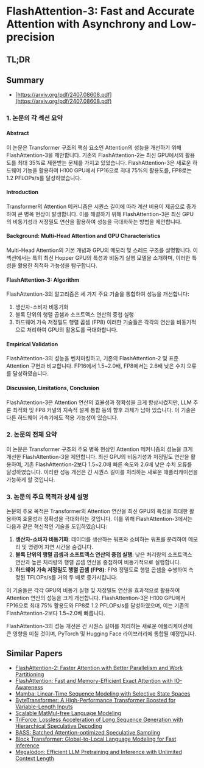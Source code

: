 # FlashAttention-3: Fast and Accurate Attention with Asynchrony and Low-precision
## TL;DR
## Summary
- [https://arxiv.org/pdf/2407.08608.pdf](https://arxiv.org/pdf/2407.08608.pdf)

### 1. 논문의 각 섹션 요약

#### Abstract
이 논문은 Transformer 구조의 핵심 요소인 Attention의 성능을 개선하기 위해 FlashAttention-3을 제안합니다. 기존의 FlashAttention-2는 최신 GPU에서의 활용도를 최대 35%로 제한받는 문제를 가지고 있었습니다. FlashAttention-3은 새로운 하드웨어 기능을 활용하여 H100 GPU에서 FP16으로 최대 75%의 활용도를, FP8로는 1.2 PFLOPs/s를 달성하였습니다.

#### Introduction
Transformer의 Attention 메커니즘은 시퀀스 길이에 따라 계산 비용이 제곱으로 증가하여 큰 병목 현상이 발생합니다. 이를 해결하기 위해 FlashAttention-3은 최신 GPU의 비동기성과 저정밀도 연산을 활용하여 성능을 극대화하는 방법을 제안합니다.

#### Background: Multi-Head Attention and GPU Characteristics
Multi-Head Attention의 기본 개념과 GPU의 메모리 및 스레드 구조를 설명합니다. 이 섹션에서는 특히 최신 Hopper GPU의 특성과 비동기 실행 모델을 소개하며, 이러한 특성을 활용한 최적화 가능성을 탐구합니다.

#### FlashAttention-3: Algorithm
FlashAttention-3의 알고리즘은 세 가지 주요 기술을 통합하여 성능을 개선합니다:
1. 생산자-소비자 비동기화
2. 블록 단위의 행렬 곱셈과 소프트맥스 연산의 중첩 실행
3. 하드웨어 가속 저정밀도 행렬 곱셈 (FP8)
이러한 기술들은 각각의 연산을 비동기적으로 처리하여 GPU의 활용도를 극대화합니다.

#### Empirical Validation
FlashAttention-3의 성능을 벤치마킹하고, 기존의 FlashAttention-2 및 표준 Attention 구현과 비교합니다. FP16에서 1.5~2.0배, FP8에서는 2.6배 낮은 수치 오류를 달성하였습니다.

#### Discussion, Limitations, Conclusion
FlashAttention-3은 Attention 연산의 효율성과 정확성을 크게 향상시켰지만, LLM 추론 최적화 및 FP8 커널의 지속적 설계 통합 등의 향후 과제가 남아 있습니다. 이 기술은 다른 하드웨어 가속기에도 적용 가능성이 있습니다.

### 2. 논문의 전체 요약

이 논문은 Transformer 구조의 주요 병목 현상인 Attention 메커니즘의 성능을 크게 개선한 FlashAttention-3을 제안합니다. 최신 GPU의 비동기성과 저정밀도 연산을 활용하여, 기존 FlashAttention-2보다 1.5~2.0배 빠른 속도와 2.6배 낮은 수치 오류를 달성하였습니다. 이러한 성능 개선은 긴 시퀀스 길이를 처리하는 새로운 애플리케이션을 가능하게 할 것입니다.

### 3. 논문의 주요 목적과 상세 설명

논문의 주요 목적은 Transformer의 Attention 연산을 최신 GPU의 특성을 최대한 활용하여 효율성과 정확성을 극대화하는 것입니다. 이를 위해 FlashAttention-3에서는 다음과 같은 혁신적인 기술을 도입하였습니다:

1. **생산자-소비자 비동기화**: 데이터를 생산하는 워프와 소비하는 워프를 분리하여 메모리 및 명령어 지연 시간을 숨깁니다.
2. **블록 단위의 행렬 곱셈과 소프트맥스 연산의 중첩 실행**: 낮은 처리량의 소프트맥스 연산과 높은 처리량의 행렬 곱셈 연산을 중첩하여 비동기적으로 실행합니다.
3. **하드웨어 가속 저정밀도 행렬 곱셈 (FP8)**: FP8 정밀도로 행렬 곱셈을 수행하여 측정된 TFLOPs/s를 거의 두 배로 증가시킵니다. 

이 기술들은 각각 GPU의 비동기 실행 및 저정밀도 연산을 효과적으로 활용하여 Attention 연산의 성능을 크게 개선합니다. FlashAttention-3은 H100 GPU에서 FP16으로 최대 75% 활용도와 FP8로 1.2 PFLOPs/s를 달성하였으며, 이는 기존의 FlashAttention-2보다 1.5~2.0배 빠릅니다. 

FlashAttention-3의 성능 개선은 긴 시퀀스 길이를 처리하는 새로운 애플리케이션에 큰 영향을 미칠 것이며, PyTorch 및 Hugging Face 라이브러리에 통합될 예정입니다.

## Similar Papers
- [FlashAttention-2: Faster Attention with Better Parallelism and Work Partitioning](2307.08691.md)
- [FlashAttention: Fast and Memory-Efficient Exact Attention with IO-Awareness](2205.14135.md)
- [Mamba: Linear-Time Sequence Modeling with Selective State Spaces](2312.00752.md)
- [ByteTransformer: A High-Performance Transformer Boosted for Variable-Length Inputs](2210.03052.md)
- [Scalable MatMul-free Language Modeling](2406.02528.md)
- [TriForce: Lossless Acceleration of Long Sequence Generation with Hierarchical Speculative Decoding](2404.11912.md)
- [BASS: Batched Attention-optimized Speculative Sampling](2404.15778.md)
- [Block Transformer: Global-to-Local Language Modeling for Fast Inference](2406.02657.md)
- [Megalodon: Efficient LLM Pretraining and Inference with Unlimited Context Length](2404.08801.md)
